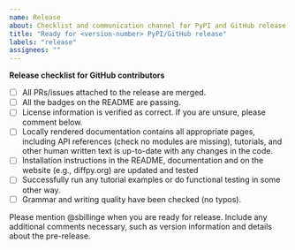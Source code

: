 ```yaml
---
name: Release
about: Checklist and communication channel for PyPI and GitHub release
title: "Ready for <version-number> PyPI/GitHub release"
labels: "release"
assignees: ""
---
```


**Release checklist for GitHub contributors**

- [ ] All PRs/issues attached to the release are merged.
- [ ] All the badges on the README are passing.
- [ ] License information is verified as correct. If you are unsure, please comment below.
- [ ] Locally rendered documentation contains all appropriate pages, including API references (check no modules are
  missing), tutorials, and other human written text is up-to-date with any changes in the code.
- [ ] Installation instructions in the README, documentation and on the website (e.g., diffpy.org) are updated and
  tested
- [ ] Successfully run any tutorial examples or do functional testing in some other way.
- [ ] Grammar and writing quality have been checked (no typos).

Please mention @sbillinge when you are ready for release. Include any additional comments necessary, such as
version information and details about the pre-release.
